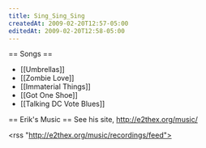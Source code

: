 ```yaml
---
title: Sing_Sing_Sing
createdAt: 2009-02-20T12:57-05:00
editedAt: 2009-02-20T12:58-05:00
---
```




== Songs ==
* [[Umbrellas]]
* [[Zombie Love]]
* [[Immaterial Things]]
* [[Got One Shoe]]
* [[Talking DC Vote Blues]]

== Erik's Music ==
See his site, http://e2thex.org/music/

<rss "http://e2thex.org/music/recordings/feed">

